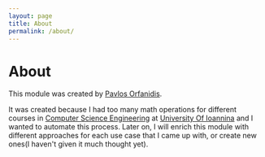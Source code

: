 ```yaml
---
layout: page
title: About
permalink: /about/
---
```


# About
This module was created by [Pavlos Orfanidis](https://github.com/porfanid).

It was created because I had too many math operations for different courses in [Computer Science Engineering](https://www.cse.uoi.gr/) at [University Of Ioannina](https://www.uoi.gr) and I wanted to automate this process. Later on, I will enrich this module with different approaches for each use case that I came up with, or create new ones(I haven't given it much thought yet).